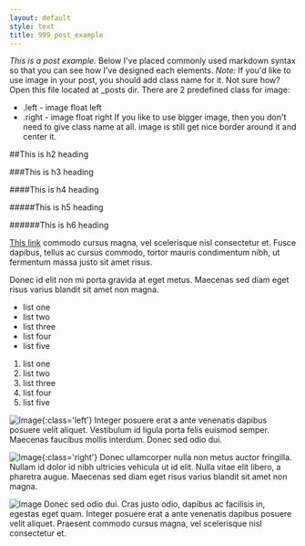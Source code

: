 ```yaml
---
layout: default
style: text
title: 999_post_example
---
```


*This is a post example.*
Below I've placed commonly used markdown syntax so that you can see how I've designed each elements.
*Note:* If you'd like to use image in your post, you should add class name for it.
Not sure how? Open this file located at \_posts dir.
There are 2 predefined class for image:
* .left - image float left
* .right - image float right
If you like to use bigger image, then you don't need to give class name at all.
image is still get nice border around it and center it.

##This is h2 heading

###This is h3 heading

####This is h4 heading

#####This is h5 heading

######This is h6 heading

[This link](https://github.com/studiomohawk) commodo cursus magna, vel scelerisque nisl consectetur et. Fusce dapibus, tellus ac cursus commodo, tortor mauris condimentum nibh, ut fermentum massa justo sit amet risus.

Donec id elit non mi porta gravida at eget metus. Maecenas sed diam eget risus varius blandit sit amet non magna.

* list one
* list two
* list three
* list four
* list five

1. list one
2. list two
3. list three
4. list four
5. list five

![Image](http://placehold.it/100x100){:class='left'}
Integer posuere erat a ante venenatis dapibus posuere velit aliquet. Vestibulum id ligula porta felis euismod semper. Maecenas faucibus mollis interdum. Donec sed odio dui.

![Image](http://placehold.it/100x100){:class='right'}
Donec ullamcorper nulla non metus auctor fringilla. Nullam id dolor id nibh ultricies vehicula ut id elit. Nulla vitae elit libero, a pharetra augue. Maecenas sed diam eget risus varius blandit sit amet non magna.

![Image](http://placehold.it/580x300)
Donec sed odio dui. Cras justo odio, dapibus ac facilisis in, egestas eget quam. Integer posuere erat a ante venenatis dapibus posuere velit aliquet. Praesent commodo cursus magna, vel scelerisque nisl consectetur et.
